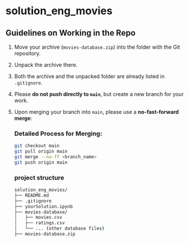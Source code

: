 # solution_eng_movies

## Guidelines on Working in the Repo

1. Move your archive (`movies-database.zip`) into the folder with the Git repository.
2. Unpack the archive there.
3. Both the archive and the unpacked folder are already listed in `.gitignore`.
4. Please **do not push directly to `main`**, but create a new branch for your work.
5. Upon merging your branch into `main`, please use a **no-fast-forward merge**:
   
   ### Detailed Process for Merging:
   ```bash
   git checkout main
   git pull origin main
   git merge --no-ff <branch_name>
   git push origin main
   ````
  
    ### project structure
    ```bash
    solution_eng_movies/
    ├── README.md
    ├── .gitignore
    ├── yourSolution.ipynb
    ├── movies-database/
    │   ├── movies.csv
    │   ├── ratings.csv
    │   └── ... (other database files)
    ├── movies-database.zip
    ```



